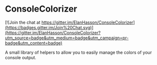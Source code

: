 # ConsoleColorizer

[![Join the chat at https://gitter.im/ElanHasson/ConsoleColorizer](https://badges.gitter.im/Join%20Chat.svg)](https://gitter.im/ElanHasson/ConsoleColorizer?utm_source=badge&utm_medium=badge&utm_campaign=pr-badge&utm_content=badge)


A small library of helpers to allow you to easily manage the colors of your console output.
